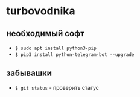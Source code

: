 # turbovodnika

## необходимый софт

* `$ sudo apt install python3-pip`
* `$ pip3 install python-telegram-bot --upgrade`

## забывашки

* `$ git status` - проверить статус